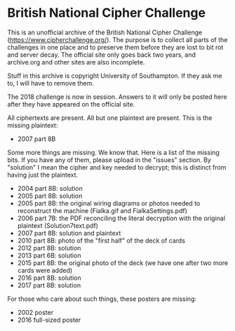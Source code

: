 # British National Cipher Challenge

This is an unofficial archive of the British National Cipher Challenge
(https://www.cipherchallenge.org/). The purpose is to collect all parts
of the challenges in one place and to preserve them before they are lost
to bit rot and server decay. The official site only goes back two years, and
archive.org and other sites are also incomplete.

Stuff in this archive is copyright University of Southampton. If they ask
me to, I will have to remove them.

The 2018 challenge is now in session. Answers to it will only be posted
here after they have appeared on the official site.

All ciphertexts are present. All but one plaintext are present. This is the
missing plaintext:

- 2007 part 8B

Some more things are missing. We know that. Here is a list of the missing bits.
If you have any of them, please upload in the "issues" section. By "solution"
I mean the cipher and key needed to decrypt; this is distinct from having
just the plaintext.

- 2004 part 8B: solution
- 2005 part 8B: solution
- 2005 part 8B: the original wiring diagrams or photos needed to reconstruct the machine
                (Fialka.gif and FialkaSettings.pdf)
- 2006 part 7B: the PDF reconciling the literal decryption with the original plaintext
                (Solution7text.pdf)
- 2007 part 8B: solution and plaintext
- 2010 part 8B: photo of the "first half" of the deck of cards
- 2012 part 8B: solution
- 2013 part 6B: solution
- 2015 part 8B: the original photo of the deck (we have one after two more cards were added)
- 2016 part 8B: solution
- 2017 part 8B: solution

For those who care about such things, these posters are missing:

- 2002 poster
- 2016 full-sized poster
